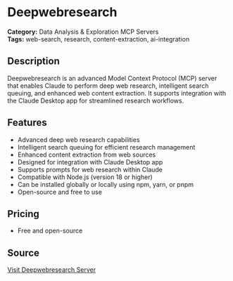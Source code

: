 # Deepwebresearch

**Category:** Data Analysis & Exploration MCP Servers  
**Tags:** web-search, research, content-extraction, ai-integration

## Description
Deepwebresearch is an advanced Model Context Protocol (MCP) server that enables Claude to perform deep web research, intelligent search queuing, and enhanced web content extraction. It supports integration with the Claude Desktop app for streamlined research workflows.

## Features
- Advanced deep web research capabilities
- Intelligent search queuing for efficient research management
- Enhanced content extraction from web sources
- Designed for integration with Claude Desktop app
- Supports prompts for web research within Claude
- Compatible with Node.js (version 18 or higher)
- Can be installed globally or locally using npm, yarn, or pnpm
- Open-source and free to use

## Pricing
- Free and open-source

## Source
[Visit Deepwebresearch Server](https://mcp.so/server/mcp-DEEPwebresearch/qpd-v)
